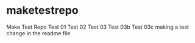 # maketestrepo
Make Test Repo
Test 01
Test 02
Test 03
Test 03b
Test 03c
making a test change in the readme file
